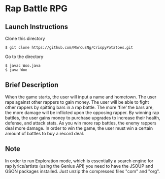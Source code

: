# Rap Battle RPG
## Launch Instructions
Clone this directory
```
$ git clone https://github.com/MarcusNg/CrispyPotatoes.git
```
Go to the directory
```
$ javac Woo.java
$ java Woo
```

## Brief Description
When the game starts, the user will input a name and hometown. The user raps against other rappers to gain money. The user will be able to fight other rappers by spitting bars in a rap battle. The more 'fire' the bars are, the more damage will be inflicted upon the opposing rapper. By winning rap battles, the user gains money to purchase upgrades to increase their health, defense, and attack stats. As you win more rap battles, the enemy rappers deal more damage. In order to win the game, the user must win a certain amount of battles to buy a record deal.

## Note
In order to run Exploration mode, which is essentially a search engine for rap lyrics/artists (using the Genius API) you need to have the JSOUP and GSON packages installed. Just unzip the compressed files "com" and "org". 
